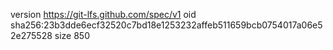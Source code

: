 version https://git-lfs.github.com/spec/v1
oid sha256:23b3dde6ecf32520c7bd18e1253232affeb511659bcb0754017a06e52e275528
size 850
